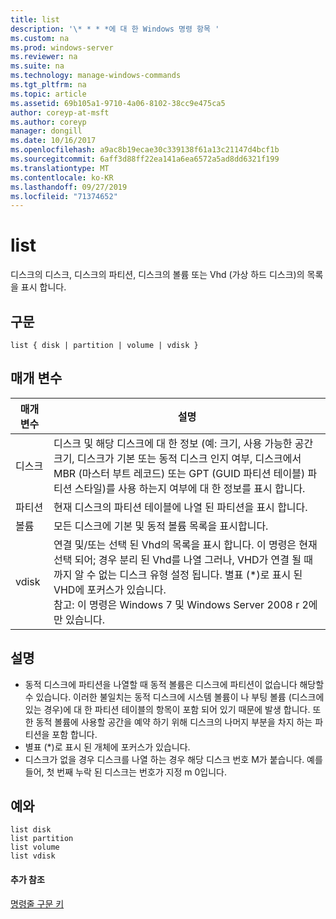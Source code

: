 ```yaml
---
title: list
description: '\* * * *에 대 한 Windows 명령 항목 '
ms.custom: na
ms.prod: windows-server
ms.reviewer: na
ms.suite: na
ms.technology: manage-windows-commands
ms.tgt_pltfrm: na
ms.topic: article
ms.assetid: 69b105a1-9710-4a06-8102-38cc9e475ca5
author: coreyp-at-msft
ms.author: coreyp
manager: dongill
ms.date: 10/16/2017
ms.openlocfilehash: a9ac8b19ecae30c339138f61a13c21147d4bcf1b
ms.sourcegitcommit: 6aff3d88ff22ea141a6ea6572a5ad8dd6321f199
ms.translationtype: MT
ms.contentlocale: ko-KR
ms.lasthandoff: 09/27/2019
ms.locfileid: "71374652"
---
```

# <a name="list"></a>list



디스크의 디스크, 디스크의 파티션, 디스크의 볼륨 또는 Vhd (가상 하드 디스크)의 목록을 표시 합니다.

## <a name="syntax"></a>구문

```
list { disk | partition | volume | vdisk }
```

## <a name="parameters"></a>매개 변수

|매개 변수|설명|
|---------|-----------|
|디스크|디스크 및 해당 디스크에 대 한 정보 (예: 크기, 사용 가능한 공간 크기, 디스크가 기본 또는 동적 디스크 인지 여부, 디스크에서 MBR (마스터 부트 레코드) 또는 GPT (GUID 파티션 테이블) 파티션 스타일)를 사용 하는지 여부에 대 한 정보를 표시 합니다.|
|파티션|현재 디스크의 파티션 테이블에 나열 된 파티션을 표시 합니다.|
|볼륨|모든 디스크에 기본 및 동적 볼륨 목록을 표시합니다.|
|vdisk|연결 및/또는 선택 된 Vhd의 목록을 표시 합니다. 이 명령은 현재 선택 되어; 경우 분리 된 Vhd를 나열 그러나, VHD가 연결 될 때까지 알 수 없는 디스크 유형 설정 됩니다. 별표 (*)로 표시 된 VHD에 포커스가 있습니다.</br>참고: 이 명령은 Windows 7 및 Windows Server 2008 r 2에만 있습니다.|

## <a name="remarks"></a>설명

-   동적 디스크에 파티션을 나열할 때 동적 볼륨은 디스크에 파티션이 없습니다 해당할 수 있습니다. 이러한 불일치는 동적 디스크에 시스템 볼륨이 나 부팅 볼륨 (디스크에 있는 경우)에 대 한 파티션 테이블의 항목이 포함 되어 있기 때문에 발생 합니다. 또한 동적 볼륨에 사용할 공간을 예약 하기 위해 디스크의 나머지 부분을 차지 하는 파티션을 포함 합니다.
-   별표 (*)로 표시 된 개체에 포커스가 있습니다.
-   디스크가 없을 경우 디스크를 나열 하는 경우 해당 디스크 번호 M가 붙습니다. 예를 들어, 첫 번째 누락 된 디스크는 번호가 지정 m 0입니다.

## <a name="BKMK_examples"></a>예와

```
list disk
list partition
list volume
list vdisk
```

#### <a name="additional-references"></a>추가 참조

[명령줄 구문 키](command-line-syntax-key.md)

